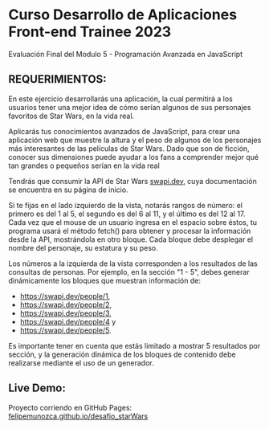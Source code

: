 # Curso Desarrollo de Aplicaciones Front-end Trainee 2023
Evaluación Final del Modulo 5 - Programación Avanzada en JavaScript

## REQUERIMIENTOS:
En este ejercicio desarrollarás una aplicación, la cual permitirá a los usuarios tener una mejor idea de cómo serían algunos de sus personajes favoritos 
de Star Wars, en la vida real.

Aplicarás tus conocimientos avanzados de JavaScript, para crear una aplicación web que muestre la altura y el peso de algunos de los personajes más 
interesantes de las películas de Star Wars. Dado que son de ficción, conocer sus dimensiones puede ayudar a los fans a comprender mejor qué tan grandes o 
pequeños serían en la vida real

Tendrás que consumir la API de Star Wars [swapi.dev](https://swapi.dev/), cuya documentación se encuentra en su página de inicio. 

Si te fijas en el lado izquierdo de la vista, notarás rangos de número: el primero es del 1 al 5, el segundo es del 6 al 11, y el último es del 12 al 17. 
Cada vez que el mouse de un usuario ingresa en el espacio sobre éstos, tu programa usará el método fetch() para obtener y procesar la información desde 
la API, mostrándola en otro bloque. Cada bloque debe desplegar el nombre del personaje, su estatura y su peso.

Los números a la izquierda de la vista corresponden a los resultados de las consultas de personas. Por ejemplo, en la sección "1 - 5", debes generar 
dinámicamente los bloques que muestran información de:
- https://swapi.dev/people/1,
- https://swapi.dev/people/2,
- https://swapi.dev/people/3,
- https://swapi.dev/people/4 y
- https://swapi.dev/people/5.

Es importante tener en cuenta que estás limitado a mostrar 5 resultados por sección, y la generación dinámica de los bloques de contenido debe realizarse 
mediante el uso de un generador.

## Live Demo:
Proyecto corriendo en GitHub Pages: [felipemunozca.github.io/desafio_starWars](https://felipemunozca.github.io/desafio_starWars/)
